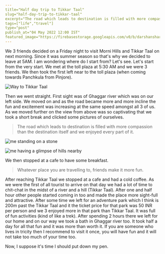 ```yaml
---
title="Half day trip to Tikkar Taal"
slug="half-day-trip-to-tikkar-taal"
excerpt="The road which leads to destination is filled with more compassion than the destination itself and we enjoyed every part of it."
tags=["life","travel"]
type="post"
publish_at="04 May 2022 12:00 IST"
featured_image="https://firebasestorage.googleapis.com/v0/b/darshansharma-ur.appspot.com/o/images%2FPXL_20220430_024352346.jpeg?alt=media&token=f46bedca-9133-4396-88d9-6e83f7e1572b"
---
```


We 3 friends decided on a Friday night to visit Morni Hills and Tikkar Taal on next morning. Since it was summer season so that's why we decided to leave at 5AM.
I am wondering where do I start from? Let's see. Let's start from the very start. We met at the toll plaza at 5:30 AM and we were 3 friends. We then took the first left near to the toll plaza (when coming towards Panchkula from Pinjore). 

![Way to Tikkar Taal](https://firebasestorage.googleapis.com/v0/b/darshansharma-ur.appspot.com/o/images%2FEFFECTS.jpeg?alt=media&token=c8377607-85a5-433f-badc-327b6bd22d92) 

Then we went straight. First sight was of Ghaggar river which was on our left side. We moved on and as the road became more and more incline the fun and excitement was increasing at the same speed amongst all 3 of us. As we moved further on the view from above was so captivating that we took a short break and clicked some pictures of ourselves. 

> The road which leads to destination is filled with more compassion than the destination itself and we enjoyed every part of it. 


![me standing on a stone](https://firebasestorage.googleapis.com/v0/b/darshansharma-ur.appspot.com/o/images%2FPXL_20220430_015638273.jpeg?alt=media&token=071169ad-a4c3-41d5-81b2-f818d33a6fcf) 


![me having a glimpse of hills nearby](https://firebasestorage.googleapis.com/v0/b/darshansharma-ur.appspot.com/o/images%2FPXL_20220430_024352346.jpeg?alt=media&token=f46bedca-9133-4396-88d9-6e83f7e1572b) 

We then stopped at a cafe to have some breakfast. 

> Whatever place you are travelling to, friends make it more fun. 

After reaching Tikkar Taal we stopped at a cafe and had a cold coffee. As we were the first of all tourist to arrive on that day we had a lot of time to chit-chat in the midst of a river and a hill (Tikkar Taal). After one and half hour other people started coming in too and made the place more sight-full and attractive. After some time we left for an adventure park which I think is 200m past the Tikkar Taal and it the ticket price for that park was 50 INR per person and we 3 enjoyed more in that park than Tikkar Taal. It was full of fun activities (kind of like a trek). After spending 2 hours there we left for our home and on our way we took a bath in Ghaggar river too.
It took half a day for all that fun and it was more than worth it. If you are someone who lives in tricity then I recommend to visit it once, you will have fun and it will not take too much of your time too.

Now, I suppose it's time I should put down my pen.